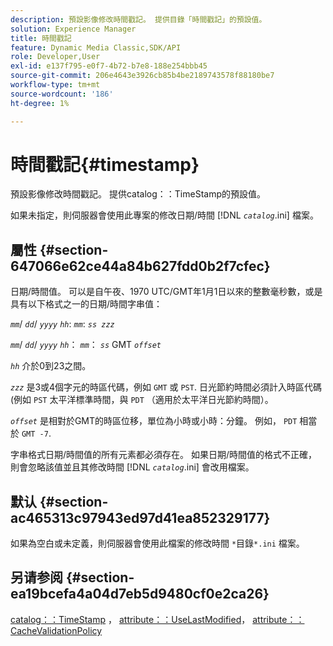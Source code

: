 ```yaml
---
description: 預設影像修改時間戳記。 提供目錄「時間戳記」的預設值。
solution: Experience Manager
title: 時間戳記
feature: Dynamic Media Classic,SDK/API
role: Developer,User
exl-id: e137f795-e0f7-4b72-b7e8-188e254bbb45
source-git-commit: 206e4643e3926cb85b4be2189743578f88180be7
workflow-type: tm+mt
source-wordcount: '186'
ht-degree: 1%

---
```


# 時間戳記{#timestamp}

預設影像修改時間戳記。 提供catalog：：TimeStamp的預設值。

如果未指定，則伺服器會使用此專案的修改日期/時間 [!DNL *`catalog`*.ini] 檔案。

## 屬性 {#section-647066e62ce44a84b627fdd0b2f7cfec}

日期/時間值。 可以是自午夜、1970 UTC/GMT年1月1日以來的整數毫秒數，或是具有以下格式之一的日期/時間字串值：

*`mm`*/ *`dd`*/ *`yyyy`* *`hh`*: *`mm`*: *`ss zzz`*

*`mm`*/ *`dd`*/ *`yyyy`* *`hh`*： *`mm`*： *`ss`* GMT *`offset`*

*`hh`* 介於0到23之間。

*`zzz`* 是3或4個字元的時區代碼，例如 `GMT` 或 `PST`. 日光節約時間必須計入時區代碼(例如 `PST` 太平洋標準時間，與 `PDT` （適用於太平洋日光節約時間）。

*`offset`* 是相對於GMT的時區位移，單位為小時或小時：分鐘。 例如， `PDT` 相當於 `GMT -7`.

字串格式日期/時間值的所有元素都必須存在。 如果日期/時間值的格式不正確，則會忽略該值並且其修改時間 [!DNL *`catalog`*.ini] 會改用檔案。

## 默认 {#section-ac465313c97943ed97d41ea852329177}

如果為空白或未定義，則伺服器會使用此檔案的修改時間 `*`目錄`*.ini` 檔案。

## 另请参阅 {#section-ea19bcefa4a04d7eb5d9480cf0e2ca26}

[catalog：：TimeStamp](../../../../../is-api/image-catalog/image-serving-api-ref/c-image-catalog-reference/c-image-svg-data-reference/c-image-data-reference/r-timestamp-cat.md#reference-59a27b72f4cb4a53a3baba83214c4ded) ， [attribute：：UseLastModified](../../../../../is-api/image-catalog/image-serving-api-ref/c-image-catalog-reference/c-attributes-reference/r-uselastmodified.md#reference-73ecc421e6864a38aec5a4775f06b8e8)， [attribute：：CacheValidationPolicy](../../../../../is-api/image-catalog/image-serving-api-ref/c-image-catalog-reference/c-attributes-reference/r-cachevalidationpolicy.md#reference-e55e52fd749041718a9af69fa2027b57)

